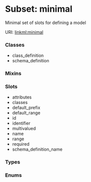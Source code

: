 
# Subset: minimal


Minimal set of slots for defining a model

URI: [linkml:minimal](https://w3id.org/linkml/minimal)


### Classes

 * class_definition
 * schema_definition

### Mixins


### Slots

 * attributes
 * classes
 * default_prefix
 * default_range
 * id
 * identifier
 * multivalued
 * name
 * range
 * required
 * schema_definition_name

### Types


### Enums

